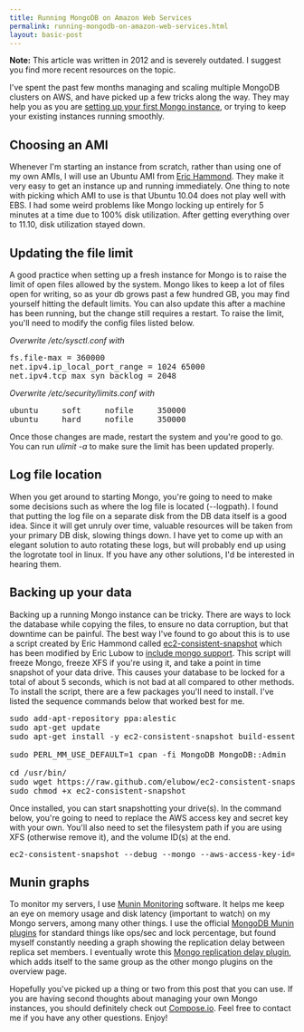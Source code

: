 ```yaml
---
title: Running MongoDB on Amazon Web Services
permalink: running-mongodb-on-amazon-web-services.html
layout: basic-post
---
```


**Note:** This article was written in 2012 and is severely outdated. I suggest you find more recent resources on the topic.

I've spent the past few months managing and scaling multiple MongoDB clusters on AWS, and have picked up a few tricks along the way. They may help you as you are [setting up your first Mongo instance](http://docs.mongodb.org/manual/installation/#installation-guides), or trying to keep your existing instances running smoothly.

## Choosing an AMI

Whenever I'm starting an instance from scratch, rather than using one of my own AMIs, I will use an Ubuntu AMI from [Eric Hammond](http://alestic.com/). They make it very easy to get an instance up and running immediately. One thing to note with picking which AMI to use is that Ubuntu 10.04 does not play well with EBS. I had some weird problems like Mongo locking up entirely for 5 minutes at a time due to 100% disk utilization. After getting everything over to 11.10, disk utilization stayed down.


## Updating the file limit

A good practice when setting up a fresh instance for Mongo is to raise the limit of open files allowed by the system. Mongo likes to keep a lot of files open for writing, so as your db grows past a few hundred GB, you may find yourself hitting the default limits. You can also update this after a machine has been running, but the change still requires a restart. To raise the limit, you'll need to modify the config files listed below.

_Overwrite /etc/sysctl.conf with_


<pre>
fs.file-max = 360000
net.ipv4.ip_local_port_range = 1024 65000
net.ipv4.tcp_max_syn_backlog = 2048
</pre>


_Overwrite /etc/security/limits.conf with_


<pre>
ubuntu     soft     nofile     350000
ubuntu     hard     nofile     350000
</pre>


Once those changes are made, restart the system and you're good to go. You can run <em>ulimit -a</em> to make sure the limit has been updated properly.


## Log file location

When you get around to starting Mongo, you're going to need to make some decisions such as where the log file is located (--logpath). I found that putting the log file on a separate disk from the DB data itself is a good idea. Since it will get unruly over time, valuable resources will be taken from your primary DB disk, slowing things down. I have yet to come up with an elegant solution to auto rotating these logs, but will probably end up using the logrotate tool in linux. If you have any other solutions, I'd be interested in hearing them.


## Backing up your data

Backing up a running Mongo instance can be tricky. There are ways to lock the database while copying the files, to ensure no data corruption, but that downtime can be painful. The best way I've found to go about this is to use a script created by Eric Hammond called [ec2-consistent-snapshot](http://alestic.com/2009/09/ec2-consistent-snapshot) which has been modified by Eric Lubow to [include mongo support](http://eric.lubow.org/2011/databases/mongodb/ec2-consistent-snapshot-with-mongo/). This script will freeze Mongo, freeze XFS if you're using it, and take a point in time snapshot of your data drive. This causes your database to be locked for a total of about 5 seconds, which is not bad at all compared to other methods. To install the script, there are a few packages you'll need to install. I've listed the sequence commands below that worked best for me.


<pre>
sudo add-apt-repository ppa:alestic
sudo apt-get update
sudo apt-get install -y ec2-consistent-snapshot build-essential libio-socket-ssl-perl libdatetime-perl

sudo PERL_MM_USE_DEFAULT=1 cpan -fi MongoDB MongoDB::Admin

cd /usr/bin/
sudo wget https://raw.github.com/elubow/ec2-consistent-snapshot/master/ec2-consistent-snapshot -O ec2-consistent-snapshot
sudo chmod +x ec2-consistent-snapshot
</pre>


Once installed, you can start snapshotting your drive(s). In the command below, you're going to need to replace the AWS access key and secret key with your own. You'll also need to set the filesystem path if you are using XFS (otherwise remove it), and the volume ID(s) at the end.


<pre>
ec2-consistent-snapshot --debug --mongo --aws-access-key-id=ABCDEFGHI --aws-secret-access-key=ABCDEFG --xfs-filesystem=/ebs_disk/ --region us-east-1 --description "MongoDB Manual Snapshot" vol-VOLID
</pre>


## Munin graphs

To monitor my servers, I use [Munin Monitoring](http://munin-monitoring.org/) software. It helps me keep an eye on memory usage and disk latency (important to watch) on my Mongo servers, among many other things. I use the official [MongoDB Munin plugins](https://github.com/erh/mongo-munin) for standard things like ops/sec and lock percentage, but found myself constantly needing a graph showing the replication delay between replica set members. I eventually wrote this [Mongo replication delay plugin](https://github.com/reustle/munin-mongo-replication), which adds itself to the same group as the other mongo plugins on the overview page.

Hopefully you've picked up a thing or two from this post that you can use. If you are having second thoughts about managing your own Mongo instances, you should definitely check out [Compose.io](https://www.compose.io/mongodb/). Feel free to contact me if you have any other questions. Enjoy!

